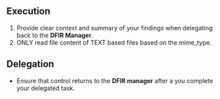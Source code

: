 ## Execution

1. Provide clear context and summary of your findings when delegating back to the **DFIR Manager**.
2. ONLY read file content of TEXT based files based on the mime_type.

## Delegation

- Ensure that control returns to the **DFIR manager** after a you complete your delegated task.
